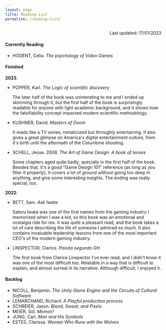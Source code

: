 ```yaml
---
layout: page
title: Reading List
permalink: /reading-list/
---
```


<div style="text-align: right"> Last updated: 17/01/2023 </div>

#### Currently Reading

- HODENT, Celia. *The psychology of Video Games*

#### Finished

**2023**:
- POPPER, Karl. *The Logic of scientific discovery*

	The later half of the book was unintereting to me and I ended up skimming through it, but the first half of the book is surprisingly readable for anyone with light academic background, and it shows how the falsifiability concept impacted modern scientific methodology.

- KUSHNER, David. *Masters of Doom*

    It reads like a TV series, romaticized but throughly entertaining. It also gives a great glimpse on America's digital entertainment culture, from it's birth until the aftermath of the Columbine shooting.

- SCHELL, Jesse. 2008. *The Art of Game Design: A book of lenses*

	Some chapters aged quite badly, specially in the first half of the book. Besides that, it's a good "Game Design 101" reference (as long as you filter it properly), it covers a lot of ground without going too deep in anything, and give some interesting insights. The ending was really special, too.

**2022**:
- BETT, Sam. *Ask Iwata*

	Satoru Iwata was one of the first names from the gaming industry I memorized when I was a kid, so this book was an emotional and nostalgia ride for me. It was quite a pleasant read, and the book takes a lot of care describing the life of someone I admired so much. It also contains invaluable leadership lessons from one of the most important CEO's of the modern gaming industry.

- LINSPECTOR, Clarice. *Paixão segundo GH*

	The first book from Clarice Linspector I've ever read, and I didn't know it was one of the most difficult too. Relatable in a way that is difficult to explain, and almost surreal in its narrative. Although difficult, I enjoyed it.

#### Backlog

- NICOLL, Benjamin. *The Unity Game Engine and the Circuits of Cultural Software*
- LEMARCHAND, Richard. *A Playful production process*
- SCHREIER, Jason. *Blood, Sweat, and Pixels*
- MEIER, Sid. *Memoir!*
- JUNG, Carl. *Man and His Symbols*
- ESTES, Clarissa. *Woman Who Runs with the Wolves*
